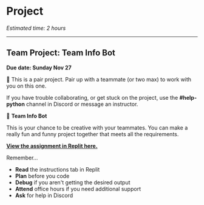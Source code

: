 # Project

_Estimated time: 2 hours_

---

## Team Project: Team Info Bot

**Due date: Sunday Nov 27**

<aside>

👥 This is a pair project. Pair up with a teammate (or two max) to work with you on this one.

If you have trouble collaborating, or get stuck on the project, use the **#help-python** channel in Discord or message an instructor.

</aside>

<aside>

🤖 **Team Info Bot**

This is your chance to be creative with your teammates. You can make a really fun and funny project together that meets all the requirements.

<a target="_blank" href="https://replit.com/team/tk7-future-proof-with-python/Assignment-4-Squad-Info-Bot">**View the assignment in Replit here.**</a>

</aside>

Remember...

- **Read** the instructions tab in Replit
- **Plan** before you code
- **Debug** if you aren't getting the desired output
- **Attend** office hours if you need additional support
- **Ask** for help in Discord
